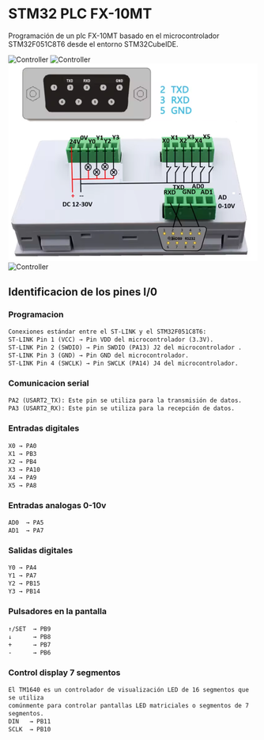 # STM32 PLC FX-10MT
Programación de un plc FX-10MT basado en el microcontrolador STM32F051C8T6 desde el entorno STM32CubeIDE.

![Controller](FX-10MT.png)
![Controller](FX-10MT-IO.png)
![Controller](FX-10MT-CON.png)
![Controller](FX-10MT-BOARD.png)

## Identificacion de los pines I/0

### Programacion
```
Conexiones estándar entre el ST-LINK y el STM32F051C8T6:
ST-LINK Pin 1 (VCC) → Pin VDD del microcontrolador (3.3V).
ST-LINK Pin 2 (SWDIO) → Pin SWDIO (PA13) J2 del microcontrolador .
ST-LINK Pin 3 (GND) → Pin GND del microcontrolador.
ST-LINK Pin 4 (SWCLK) → Pin SWCLK (PA14) J4 del microcontrolador.
```
### Comunicacion serial
```
PA2 (USART2_TX): Este pin se utiliza para la transmisión de datos.
PA3 (USART2_RX): Este pin se utiliza para la recepción de datos.
```
### Entradas digitales 
```
X0 → PA0
X1 → PB3
X2 → PB4
X3 → PA10
X4 → PA9
X5 → PA8
```
### Entradas analogas 0-10v
```
AD0  → PA5
AD1  → PA7
```
### Salidas digitales 
```
Y0 → PA4
Y1 → PA7
Y2 → PB15
Y3 → PB14
```
### Pulsadores en la pantalla 
```
↑/SET  → PB9
↓      → PB8
+      → PB7
-      → PB6
```
### Control display 7 segmentos
```
El TM1640 es un controlador de visualización LED de 16 segmentos que se utiliza
comúnmente para controlar pantallas LED matriciales o segmentos de 7 segmentos.
DIN   → PB11
SCLK  → PB10

```



